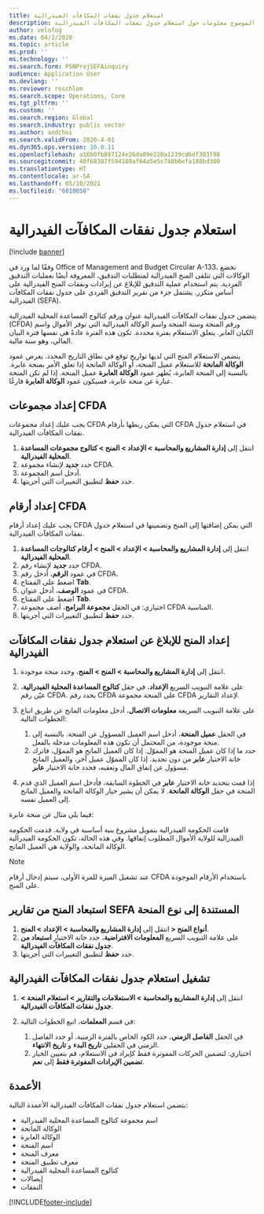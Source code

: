 ```yaml
---
title: استعلام جدول نفقات المكافآت الفيدرالية
description: يقدم هذا الموضوع معلومات حول استعلام جدول نفقات المكافآت الفيدرالية.
author: velofog
ms.date: 04/2/2020
ms.topic: article
ms.prod: ''
ms.technology: ''
ms.search.form: PSNProjSEFAinquiry
audience: Application User
ms.devlang: ''
ms.reviewer: roschlom
ms.search.scope: Operations, Core
ms.tgt_pltfrm: ''
ms.custom: ''
ms.search.region: Global
ms.search.industry: public sector
ms.author: andchoi
ms.search.validFrom: 2020-4-01
ms.dyn365.ops.version: 10.0.11
ms.openlocfilehash: a16b0fb097124e26da09e220a1239cd6df303f98
ms.sourcegitcommit: 40f68387f594180af64a5e5c748b6efa188bd300
ms.translationtype: HT
ms.contentlocale: ar-SA
ms.lasthandoff: 05/10/2021
ms.locfileid: "6010050"
---
```

# <a name="schedule-of-expenditures-of-federal-awards-inquiry"></a>استعلام جدول نفقات المكافآت الفيدرالية

[!include [banner](../includes/banner.md)]

وفقًا لما ورد في Office of Management and Budget Circular A-133، تخضع الوكالات التي تتلقى المنح الفيدرالية لمتطلبات التدقيق، المعروفة أيضًا بعمليات التدقيق الفردية. يتم استخدام عملية التدقيق للإبلاغ عن إيرادات ونفقات المنح الفيدرالية على أساس متكرر. يشتمل جزء من تقرير التدقيق الفردي على جدول نفقات المكافآت الفيدرالية (SEFA).

يتضمن جدول نفقات المكافآت الفيدرالية عنوان ورقم كتالوج المساعدة المحلية الفيدرالية (CFDA) ورقم المنحة وسنة المنحة واسم الوكالة الفيدرالية التي توفر الأموال واسم الكيان العابر. يتعلق الاستعلام بفترة محددة. تكون هذه الفترة عادةً هي نفسها فترة البيان المالي، وهو سنة مالية.

يتضمن الاستعلام المنح التي لديها تواريخ توقع في نطاق التاريخ المحدد. يعرض عمود **الوكالة المانحة** للاستعلام عميل المنحة، أو الوكالة المانحة إذا تعلق الأمر بمنحة عابرة. بالنسبة إلى المنحة العابرة، يُظهر عمود **الوكالة العابرة** عميل المنحة. إذا لم تكن المنحة عبارة عن منحة عابرة، فسيكون عمود **الوكالة العابرة** فارغًا.

## <a name="set-up-the-cfda-clusters"></a>إعداد مجموعات CFDA

يجب عليك إعداد مجموعات CFDA التي يمكن ربطها بأرقام CFDA في استعلام جدول نفقات المكافآت الفيدرالية.

1. انتقل إلى **إدارة المشاريع والمحاسبة \> الإعداد \> المنح \> كتالوج مجموعات المساعدة المحلية الفيدرالية**.
2. حدد **جديد** لإنشاء مجموعة CFDA.
3. أدخل اسم المجموعة.
4. حدد **حفظ** لتطبيق التغييرات التي أجريتها.

## <a name="set-up-cfda-numbers"></a>إعداد أرقام CFDA

يجب عليك إعداد أرقام CFDA التي يمكن إضافتها إلى المنح وتضمينها في استعلام جدول نفقات المكافآت الفيدرالية.

1. انتقل إلى **إدارة المشاريع والمحاسبة \> الإعداد \> المنح \> أرقام كتالوجات المساعدة المحلية الفيدرالية**.
2. حدد **جديد** لإنشاء رقم CFDA.
3. في عمود **الرقم**، أدخل رقم CFDA.
4. اضغط على المفتاح **Tab**.
5. في عمود **الوصف**، أدخل عنوان CFDA.
6. اضغط على المفتاح **Tab**.
7. اختياري: في الحقل **مجموعة البرامج**، أضف مجموعة CFDA المناسبة.
8. حدد **حفظ** لتطبيق التغييرات التي أجريتها.

## <a name="set-up-grants-to-report-for-the-schedule-of-expenditures-of-federal-awards-inquiry"></a>إعداد المنح للإبلاغ عن استعلام جدول نفقات المكافآت الفيدرالية‬

1. انتقل إلى **إدارة المشاريع والمحاسبة \> المنح \> المنح**، وحدد منحة موجودة.
2. على علامة التبويب السريع **الإعداد**، في حقل **كتالوج المساعدة المحلية الفيدرالية**، عيّن رقم CFDA. يحدد رقم CFDA على المنحة مجموعة CFDA لإعداد التقارير.
3. على علامة التبويب السريعة **معلومات الاتصال**، أدخل معلومات المانح عن طريق اتباع الخطوات التالية:

    1. في الحقل **عميل المنحة**، أدخل اسم العميل المسؤول عن المنحة. بالنسبة إلى منحة موجودة، من المحتمل أن تكون هذه المعلومات مدخلة بالفعل.
    2. حدد ما إذا كان عميل المنحة هو المموّل. إذا كان العميل المانح هو المموّل، فاترك خانة الاختيار **عابر** من دون تحديد. إذا كان المموّل عميل آخر، والعميل المانح مسؤول عن إنفاق المال وتعقبه، فحدد خانة الاختيار **عابر**.

4. إذا قمت بتحديد خانة الاختيار **عابر** في الخطوة السابقة، فأدخل اسم العميل الذي قدم المنحة في حقل **الوكالة المانحة**. لا يمكن أن يشير خيار الوكالة المانحة والعميل المانح إلى العميل نفسه.

فيما يلي مثال عن منحة عابرة:

قامت الحكومة الفيدرالية بتمويل مشروع بنية أساسية في ولاية. قدمت الحكومة الفيدرالية للولاية الأموال المطلوب إنفاقها. وفي هذه الحالة، تكون الحكومة الفيدرالية الوكالة المانحة، والولاية هي العميل المانح.

> [!NOTE] 
> عند تشغيل الميزة للمرة الأولى، سيتم إدخال أرقام CFDA باستخدام الأرقام الموجودة على المنح.

## <a name="exclude-grants-from-sefa-reporting-based-on-the-grant-type"></a>استبعاد المنح من تقارير SEFA المستندة إلى نوع المنحة

1. انتقل إلى **إدارة المشاريع والمحاسبة \> الإعداد \> المنح‏‎ \> أنواع المنح‏‎**.
2. على علامة التبويب السريع **المعلومات الافتراضية**، حدد خانة الاختيار **استبعاد من جدول نفقات المكافآت الفيدرالية**.
3. حدد **حفظ** لتطبيق التغييرات التي أجريتها.

## <a name="run-the-schedule-of-expenditures-of-federal-awards-inquiry"></a>تشغيل استعلام جدول نفقات المكافآت الفيدرالية

1. انتقل إلى **إدارة المشاريع والمحاسبة \> الاستعلامات والتقارير \> استعلام المنحة \> جدول نفقات المكافآت الفيدرالية‬**.
2. في قسم **المعلمات**، اتبع الخطوات التالية:

    1. في الحقل **الفاصل الزمني**، حدد الكود الخاص بالفترة الزمنية. أو حدد الفاصل الزمني في الحقلين **تاريخ البدء** و **تاريخ الانتهاء**.
    2. اختياري: لتضمين الحركات المفوترة فقط كإيراد في الاستعلام، قم بتعيين الخيار **تضمين الإيرادات المفوترة فقط** إلى **نعم**.

## <a name="columns"></a>الأعمدة

يتضمن استعلام جدول نفقات المكافآت الفيدرالية‬ الأعمدة التالية:

- اسم مجموعة كتالوج المساعدة المحلية الفيدرالية
- الوكالة المانحة
- الوكالة العابرة
- اسم المنحة
- معرف المنحة
- معرف تطبيق المنحة
- كتالوج المساعدة المحلية الفيدرالية
- إيصالات
- النفقات


[!INCLUDE[footer-include](../includes/footer-banner.md)]